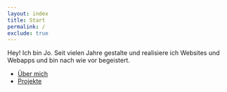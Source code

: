 ```yaml
---
layout: index
title: Start
permalink: /
exclude: true
---
```


Hey! Ich bin Jo. Seit vielen Jahre gestalte und realisiere ich Websites und Webapps und bin nach wie vor begeistert.

* [Über mich](/about)
* [Projekte](/projects)

